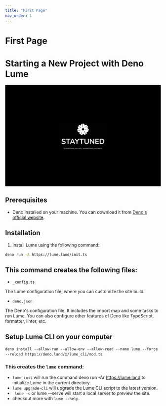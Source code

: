 ```yaml
---
title: "First Page"
nav_order: 1
---
```


# First Page
# Starting a New Project with Deno Lume

![Alt Text](../img/st.jpg)

## Prerequisites

- Deno installed on your machine. You can download it from [Deno's official website](https://deno.land/).

## Installation

1. Install Lume using the following command:

```bash
deno run -A https://lume.land/init.ts
```



## This command creates the following files:
- `_config.ts`  


The Lume configuration file, where you can customize the site build.

- `deno.json`

The Deno's configuration file. It includes the import map and some tasks to run Lume. You can also configure other features of Deno like TypeScript, formatter, linter, etc.

## Setup Lume CLI on your computer

`deno install --allow-run --allow-env --allow-read --name lume --force --reload https://deno.land/x/lume_cli/mod.ts
`

### This creates the `lume` command:
- `lume init` will run the command deno run -Ar https://lume.land to initialize Lume in the current directory.
- `lume upgrade-cli` will upgrade the Lume CLI script to the latest version.
- ` lune -s` or lume --serve will start a local server to preview the site.
- checkout more with `lume --help`.
